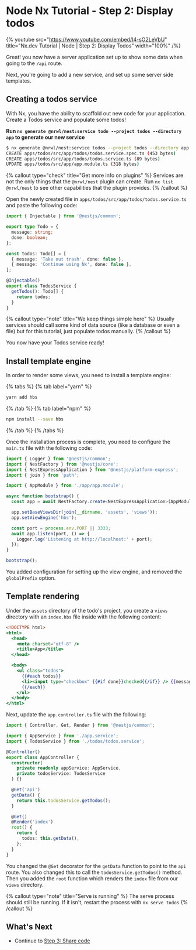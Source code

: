 # Node Nx Tutorial - Step 2: Display todos

{% youtube
src="https://www.youtube.com/embed/I4-sO2LeVbU"
title="Nx.dev Tutorial | Node | Step 2: Display Todos"
width="100%" /%}

Great! you now have a server application set up to show some data when going to the `/api` route.

Next, you're going to add a new service, and set up some server side templates.

## Creating a todos service

With Nx, you have the ability to scaffold out new code for your application. Create a Todos service and populate some todos!

**Run `nx generate @nrwl/nest:service todo --project todos --directory app` to generate our new service**

```bash
$ nx generate @nrwl/nest:service todos --project todos --directory app
CREATE apps/todos/src/app/todos/todos.service.spec.ts (453 bytes)
CREATE apps/todos/src/app/todos/todos.service.ts (89 bytes)
UPDATE apps/todos/src/app/app.module.ts (318 bytes)
```

{% callout type="check" title="Get more info on plugins" %}
Services are not the only things that the `@nrwl/nest` plugin can create. Run `nx list @nrwl/nest` to see other capabilities that the plugin provides.
{% /callout %}

Open the newly created file in `apps/todos/src/app/todos/todos.service.ts` and paste the following code:

```typescript
import { Injectable } from '@nestjs/common';

export type Todo = {
  message: string;
  done: boolean;
};

const todos: Todo[] = [
  { message: 'Take out trash', done: false },
  { message: 'Continue using Nx', done: false },
];

@Injectable()
export class TodosService {
  getTodos(): Todo[] {
    return todos;
  }
}
```

{% callout type="note" title="We keep things simple here" %}
Usually services should call some kind of data source (like a database or even a file) but for this tutorial, just populate todos manually.
{% /callout %}

You now have your Todos service ready!

## Install template engine

In order to render some views, you need to install a template engine:

{% tabs %}
{% tab label="yarn" %}

```bash
yarn add hbs
```

{% /tab %}
{% tab label="npm" %}

```bash
npm install --save hbs
```

{% /tab %}
{% /tabs %}

Once the installation process is complete, you need to configure the `main.ts` file with the following code:

```typescript
import { Logger } from '@nestjs/common';
import { NestFactory } from '@nestjs/core';
import { NestExpressApplication } from '@nestjs/platform-express';
import { join } from 'path';

import { AppModule } from './app/app.module';

async function bootstrap() {
  const app = await NestFactory.create<NestExpressApplication>(AppModule);

  app.setBaseViewsDir(join(__dirname, 'assets', 'views'));
  app.setViewEngine('hbs');

  const port = process.env.PORT || 3333;
  await app.listen(port, () => {
    Logger.log('Listening at http://localhost:' + port);
  });
}

bootstrap();
```

You added configuration for setting up the view engine, and removed the `globalPrefix` option.

## Template rendering

Under the `assets` directory of the todo's project, you create a `views` directory with an `index.hbs` file inside with the following content:

```handlebars
<!DOCTYPE html>
<html>
  <head>
    <meta charset="utf-8" />
    <title>App</title>
  </head>

  <body>
    <ul class="todos">
      {{#each todos}}
      <li><input type="checkbox" {{#if done}}checked{{/if}} /> {{message}}</li>
      {{/each}}
    </ul>
  </body>
</html>
```

Next, update the `app.controller.ts` file with the following:

```typescript
import { Controller, Get, Render } from '@nestjs/common';

import { AppService } from './app.service';
import { TodosService } from './todos/todos.service';

@Controller()
export class AppController {
  constructor(
    private readonly appService: AppService,
    private todosService: TodosService
  ) {}

  @Get('api')
  getData() {
    return this.todosService.getTodos();
  }

  @Get()
  @Render('index')
  root() {
    return {
      todos: this.getData(),
    };
  }
}
```

You changed the `@Get` decorator for the `getData` function to point to the `api` route. You also changed this to call the `todosService.getTodos()` method. \
Then you added the `root` function which renders the `index` file from our `views` directory.

{% callout type="note" title="Serve is running" %}
The serve process should still be running. If it isn't, restart the process with `nx serve todos`
{% /callout %}

## What's Next

- Continue to [Step 3: Share code](/node-tutorial/03-share-code)
